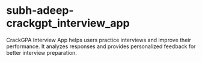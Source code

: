 # subh-adeep-crackgpt_interview_app
CrackGPA Interview App helps users practice interviews and improve their performance. It analyzes responses and provides personalized feedback for better interview preparation.
